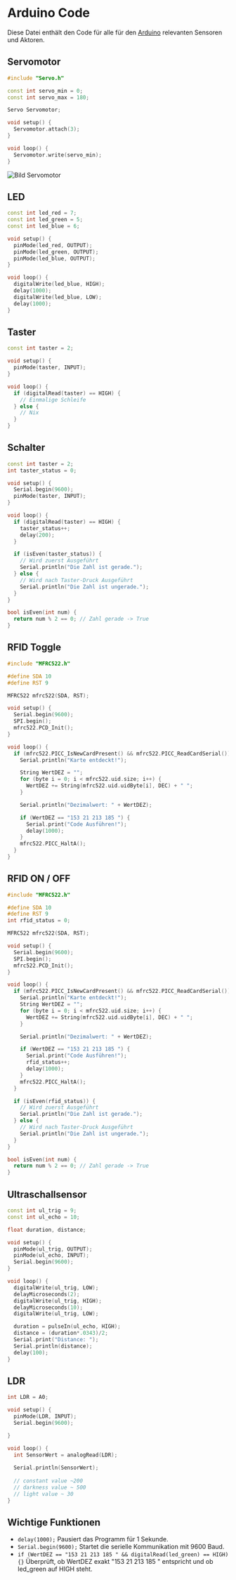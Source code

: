 # Arduino Code
Diese Datei enthält den Code für alle für den [Arduino] relevanten Sensoren und Aktoren.

[Arduino]: https://www.arduino.cc/

## Servomotor
```cpp
#include "Servo.h"  

const int servo_min = 0;
const int servo_max = 180;

Servo Servomotor; 

void setup() {
  Servomotor.attach(3);  
}

void loop() { 
  Servomotor.write(servo_min);
}
```
![Bild Servomotor](Servo.png)


## LED
```cpp
const int led_red = 7;
const int led_green = 5;
const int led_blue = 6;

void setup() {
  pinMode(led_red, OUTPUT);
  pinMode(led_green, OUTPUT);
  pinMode(led_blue, OUTPUT);
}

void loop() {
  digitalWrite(led_blue, HIGH);
  delay(1000);
  digitalWrite(led_blue, LOW);
  delay(1000);
}
```

## Taster
```cpp
const int taster = 2;

void setup() {
  pinMode(taster, INPUT);
}

void loop() {
  if (digitalRead(taster) == HIGH) {
    // Einmalige Schleife
  } else {
    // Nix
  }
}
```

## Schalter
```cpp
const int taster = 2;   
int taster_status = 0;

void setup() {
  Serial.begin(9600);  
  pinMode(taster, INPUT);  
}

void loop() {  
  if (digitalRead(taster) == HIGH) {      
    taster_status++;
    delay(200);
  }

  if (isEven(taster_status)) {
    // Wird zuerst Ausgeführt
    Serial.println("Die Zahl ist gerade.");
  } else {
    // Wird nach Taster-Druck Ausgeführt
    Serial.println("Die Zahl ist ungerade.");
  }
}

bool isEven(int num) {
  return num % 2 == 0; // Zahl gerade -> True
}
```

## RFID Toggle
```cpp
#include "MFRC522.h"

#define SDA 10
#define RST 9

MFRC522 mfrc522(SDA, RST);

void setup() {
  Serial.begin(9600);
  SPI.begin();
  mfrc522.PCD_Init();
}

void loop() {
  if (mfrc522.PICC_IsNewCardPresent() && mfrc522.PICC_ReadCardSerial()) {
    Serial.println("Karte entdeckt!");

    String WertDEZ = "";
    for (byte i = 0; i < mfrc522.uid.size; i++) {
      WertDEZ += String(mfrc522.uid.uidByte[i], DEC) + " ";
    }

    Serial.println("Dezimalwert: " + WertDEZ);

    if (WertDEZ == "153 21 213 185 ") {
      Serial.print("Code Ausführen!");
      delay(1000);
    }
    mfrc522.PICC_HaltA();
  }
}
```

## RFID ON / OFF
```cpp
#include "MFRC522.h"

#define SDA 10
#define RST 9
int rfid_status = 0;

MFRC522 mfrc522(SDA, RST);

void setup() {
  Serial.begin(9600);
  SPI.begin();
  mfrc522.PCD_Init();
}

void loop() {
  if (mfrc522.PICC_IsNewCardPresent() && mfrc522.PICC_ReadCardSerial()) {
    Serial.println("Karte entdeckt!");
    String WertDEZ = "";
    for (byte i = 0; i < mfrc522.uid.size; i++) {
      WertDEZ += String(mfrc522.uid.uidByte[i], DEC) + " ";
    }

    Serial.println("Dezimalwert: " + WertDEZ);

    if (WertDEZ == "153 21 213 185 ") {
      Serial.print("Code Ausführen!");
      rfid_status++;
      delay(1000);
    }
    mfrc522.PICC_HaltA();
  }

  if (isEven(rfid_status)) {
    // Wird zuerst Ausgeführt
    Serial.println("Die Zahl ist gerade.");
  } else {
    // Wird nach Taster-Druck Ausgeführt
    Serial.println("Die Zahl ist ungerade.");
  }
}

bool isEven(int num) {
  return num % 2 == 0; // Zahl gerade -> True
}
```

## Ultraschallsensor
```cpp
const int ul_trig = 9;
const int ul_echo = 10;

float duration, distance;

void setup() {
  pinMode(ul_trig, OUTPUT);
  pinMode(ul_echo, INPUT);
  Serial.begin(9600);
}

void loop() {
  digitalWrite(ul_trig, LOW);
  delayMicroseconds(2);
  digitalWrite(ul_trig, HIGH);
  delayMicroseconds(10);
  digitalWrite(ul_trig, LOW);

  duration = pulseIn(ul_echo, HIGH);
  distance = (duration*.0343)/2;
  Serial.print("Distance: ");
  Serial.println(distance);
  delay(100);
}
```

## LDR
```cpp
int LDR = A0;

void setup() {
  pinMode(LDR, INPUT);
  Serial.begin(9600);

}

void loop() {
  int SensorWert = analogRead(LDR);
 
  Serial.println(SensorWert);
  
  // constant value ~200
  // darkness value ~ 500
  // light value ~ 30
}
```

## Wichtige Funktionen
- `delay(1000);` Pausiert das Programm für 1 Sekunde.
- `Serial.begin(9600);` Startet die serielle Kommunikation mit 9600 Baud.  
- `if (WertDEZ == "153 21 213 185 " && digitalRead(led_green) == HIGH) {}` Überprüft, ob WertDEZ exakt "153 21 213 185 " entspricht und ob led_green auf HIGH steht.
